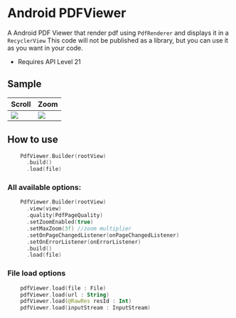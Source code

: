 # Android PDFViewer
A Android PDF Viewer that render pdf using `PdfRenderer` and displays it in a `RecyclerView`
This code will not be published as a library, but you can use it as you want in your code.

- Requires API Level 21

## Sample

|     Scroll    |     Zoom      |
| ------------- | ------------- |
| ![](gif1.gif) |![](git2.gif)  |


## How to use

``` kotlin
    PdfViewer.Builder(rootView)
      .build()
      .load(file)
```
### All available options:
``` kotlin
    PdfViewer.Builder(rootView)
      .view(view)
      .quality(PdfPageQuality)
      .setZoomEnabled(true)
      .setMaxZoom(3f) //zoom multiplier
      .setOnPageChangedListener(onPageChangedListener)
      .setOnErrorListener(onErrorListener)
      .build()
      .load(file)
```

### File load options 
``` kotlin
    pdfViewer.load(file : File)
    pdfViewer.load(url : String)
    pdfViewer.load(@RawRes resId : Int)
    pdfViewer.load(inputStream : InputStream)
```

